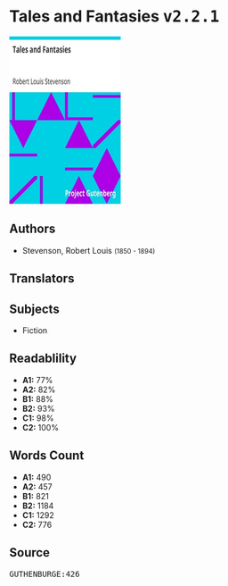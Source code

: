# Tales and Fantasies <kbd>v2.2.1</kbd>

![](./cover.medium.jpg "")

## Authors


 - Stevenson, Robert Louis <small>(1850 - 1894)</small>

## Translators



## Subjects


 - Fiction

## Readablility


 - **A1:** 77%
 - **A2:** 82%
 - **B1:** 88%
 - **B2:** 93%
 - **C1:** 98%
 - **C2:** 100%

## Words Count


 - **A1:** 490
 - **A2:** 457
 - **B1:** 821
 - **B2:** 1184
 - **C1:** 1292
 - **C2:** 776

## Source


<kbd>GUTHENBURGE:426</kbd>
